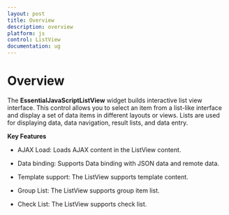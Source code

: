```yaml
---
layout: post
title: Overview
description: overview
platform: js
control: ListView
documentation: ug
---
```


# Overview

The **Essential****JavaScript****ListView** widget builds interactive list view interface. This control allows you to select an item from a list-like interface and display a set of data items in different layouts or views. Lists are used for displaying data, data navigation, result lists, and data entry.

**Key Features**

* AJAX Load: Loads AJAX content in the ListView content.

* Data binding: Supports Data binding with JSON data and remote data.

* Template support: The ListView supports template content.

* Group List: The ListView supports group item list.

* Check List: The ListView supports check list.



